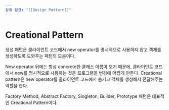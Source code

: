```yaml
---
상위 링크: "[[Design Pattern]]"
---
```

# Creational Pattern
생성 패턴은 클라이언트 코드에서 new operator를 명시적으로 사용하지 않고 객체를 생성하도록 도와주는 패턴의 모음이다.

New operator 뒤에는 항상 concrete한 클래스 이름이 오기 때문에, 클라이언트 코드에서 new를 명시적으로 사용하는 것은 프로그램을 변경에 어렵게 만든다. Creational pattern은 new operator를 클라이언트 코드에서 숨기고 객체를 생성해서 전달해주는 역할을 한다.

Factory Method, Abstract Factory, Singleton, Builder, Prototype 패턴은 대표적인 Creational Pattern이다.